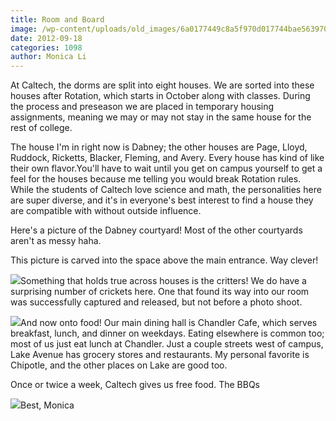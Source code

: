 ```yaml
---
title: Room and Board
image: /wp-content/uploads/old_images/6a0177449c8a5f970d017744bae563970d-800wi.jpg
date: 2012-09-18
categories: 1098
author: Monica Li
---
```


At Caltech, the dorms are split into eight houses. We are sorted into these houses after Rotation, which starts in October along with classes. During the process and preseason we are placed in temporary housing assignments, meaning we may or may not stay in the same house for the rest of college.

The house I'm in right now is Dabney; the other houses are Page, Lloyd, Ruddock, Ricketts, Blacker, Fleming, and Avery. Every house has kind of like their own flavor.You'll have to wait until you get on campus yourself to get a feel for the houses because me telling you would break Rotation rules. While the students of Caltech love science and math, the personalities here are super diverse, and it's in everyone's best interest to find a house they are compatible with without outside influence.

Here's a picture of the Dabney courtyard! Most of the other courtyards aren't as messy haha.

This picture is carved into the space above the main entrance. Way clever!


![](/old_images/caltech_as_it_happens/6a0105349b8251970b017744b7f726970d.jpg)Something that holds true across houses is the critters! We do have a surprising number of crickets here. One that found its way into our room was successfully captured and released, but not before a photo shoot.


![](/old_images/6a0105349b8251970b017d3c088be3970c.jpg)And now onto food! Our main dining hall is Chandler Cafe, which serves breakfast, lunch, and dinner on weekdays. Eating elsewhere is common too; most of us just eat lunch at Chandler. Just a couple streets west of campus, Lake Avenue has grocery stores and restaurants. My personal favorite is Chipotle, and the other places on Lake are good too.



Once or twice a week, Caltech gives us free food. The BBQs

![](/old_images/6a0105349b8251970b017d3c088be3970c.jpg)Best,
Monica
